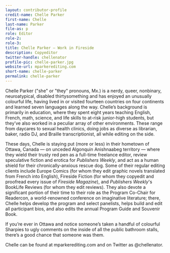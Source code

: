 ```yaml
---
layout: contributor-profile
credit-name: Chelle Parker
first-name: Chelle
last-name: Parker
file-as: p
role: Editor
role-2:
role-3:
title: Chelle Parker — Work in Fireside
description: Copyeditor
twitter-handle: chellenator
profile-pic: chelle-parker.jpg
website-url: mparkerediting.com
short-name: chelle-parker
permalink: chelle-parker
---
```


Chelle Parker ("she" or "they" pronouns, Mx.) is a nerdy, queer, nonbinary, neuroatypical, disabled thirtysomething and has enjoyed an unusually colourful life, having lived in or visited fourteen countries on four continents and learned seven languages along the way. Chelle’s background is primarily in education, where they spent eight years teaching English, French, math, science, and life skills to at-risk junior-high students, but they’ve also worked in a peculiar array of other environments. These range from daycares to sexual health clinics, doing jobs as diverse as librarian, baker, radio DJ, and Braille transcriptionist, all while editing on the side.

These days, Chelle is staying put (more or less) in their hometown of Ottawa, Canada — on unceded Algonquin Anishnaabeg territory — where they wield their trusty red pen as a full-time freelance editor, review speculative fiction and erotica for _Publishers Weekly_, and act as a human shield for their chronically-anxious rescue dog. Some of their regular editing clients include Europe Comics (for whom they edit graphic novels translated from French into English), Fireside Fiction (for whom they copyedit and proofread every issue of _Fireside Magazine_), and _Publishers Weekly_'s BookLife Reviews (for whom they edit reviews). They also devote a significant portion of their time to their role as the Program Co-Chair for Readercon, a world-renowned conference on imaginative literature; there, Chelle helps develop the program and select panelists, helps build and edit all participant bios, and also edits the annual Program Guide and Souvenir Book.

If you’re ever in Ottawa and notice someone’s taken a handful of colourful Sharpies to ugly comments on the inside of all the public bathroom stalls, there’s a good chance that someone was them.

Chelle can be found at mparkerediting.com and on Twitter as @chellenator.
